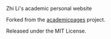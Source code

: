 Zhi Li's academic personal website

Forked from the [academicpages](https://github.com/academicpages/academicpages.github.io) project.

Released under the MIT License.
